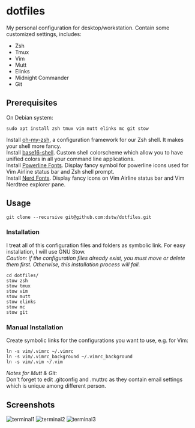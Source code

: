 # dotfiles

My personal configuration for desktop/workstation. Contain some customized 
settings, includes:

* Zsh
* Tmux
* Vim
* Mutt
* Elinks
* Midnight Commander
* Git

Prerequisites
-------------

On Debian system:

	sudo apt install zsh tmux vim mutt elinks mc git stow

Install [oh-my-zsh](https://github.com/robbyrussell/oh-my-zsh), a configuration
framework for our Zsh shell. It makes your shell more fancy.  
Install [base16-shell](https://github.com/chriskempson/base16-shell). Custom
shell colorscheme which allow you to have unified colors in all your command
line applications.  
Install [Powerline Fonts](https://github.com/powerline/fonts). Display fancy
symbol for powerline icons used for Vim Airline status bar and Zsh shell prompt.  
Install [Nerd Fonts](https://github.com/ryanoasis/nerd-fonts). Display fancy
icons on Vim Airline status bar and Vim Nerdtree explorer pane.

Usage
-----

	git clone --recursive git@github.com:dstw/dotfiles.git

### Installation

I treat all of this configuration files and folders as symbolic link.
For easy installation, I will use GNU Stow.  
*Caution: if the configuration files already exist, you must move or delete 
them first. Otherwise, this installation process will fail.*

	cd dotfiles/
	stow zsh
	stow tmux
	stow vim
	stow mutt
	stow elinks
	stow mc
	stow git

### Manual Installation

Create symbolic links for the configurations you want to use, e.g. for Vim:

	ln -s vim/.vimrc ~/.vimrc
	ln -s vim/.vimrc_background ~/.vimrc_background
	ln -s vim/.vim ~/.vim

*Notes for Mutt & Git:*    
Don't forget to edit .gitconfig and .muttrc as they contain email settings which
is unique among different person.

Screenshots
-----------

![terminal1](https://github.com/dstw/dotfiles/raw/master/screenshots/terminal1.png)
![terminal2](https://github.com/dstw/dotfiles/raw/master/screenshots/terminal2.png)
![terminal3](https://github.com/dstw/dotfiles/raw/master/screenshots/terminal3.png)
